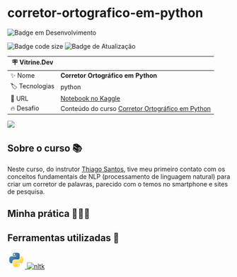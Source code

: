# corretor-ortografico-em-python

![Badge em Desenvolvimento](http://img.shields.io/static/v1?label=STATUS&message=EM%20DESENVOLVIMENTO&color=GREEN&style=for-the-badge)

![Badge code size](https://img.shields.io/github/languages/code-size/fab-souza/corretor-ortografico-em-python)
![Badge de Atualização](https://img.shields.io/github/last-commit/fab-souza/corretor-ortografico-em-python)

| :placard: Vitrine.Dev |    |
| -------------  | --- |
| :sparkles: Nome        | **Corretor Ortográfico em Python**
| :label: Tecnologias | python
| :rocket: URL         | [Notebook no Kaggle](https://www.kaggle.com/fabianadesouza/corretor-ortografico)
| :fire: Desafio     | Conteúdo do curso [Corretor Ortográfico em Python](https://www.alura.com.br/curso-online-nlp-corretor-ortografico)

![](https://user-images.githubusercontent.com/67301805/215895439-4b0d4737-5b11-4ddc-9ac9-092a284b5e39.jpg#vitrinedev)


## Sobre o curso 📚

Neste curso, do instrutor [Thiago Santos](https://www.linkedin.com/in/thiago-gon%C3%A7alves-santos/), tive meu primeiro contato com os conceitos fundamentais de NLP (processamento de linguagem natural) para criar um corretor de palavras, parecido com o temos no smartphone e sites de pesquisa.






## Minha prática 👩🏻‍💻







## Ferramentas utilizadas 🧰 
<p> <a href="https://www.python.org" target="_blank" rel="noreferrer"> <img src="https://raw.githubusercontent.com/devicons/devicon/master/icons/python/python-original.svg" alt="python" width="40" height="40"/> </a> 
    <a href="https://www.nltk.org/" target="_blank" rel="noreferrer"> <img src="https://res.cloudinary.com/practicaldev/image/fetch/s--G6tJrBaV--/c_limit%2Cf_auto%2Cfl_progressive%2Cq_auto%2Cw_880/https://dev-to-uploads.s3.amazonaws.com/i/4rz47l767g96lws0m73g.png" alt="nltk" width="40" height="40"/> </a>
    </p>
